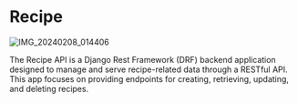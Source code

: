 # Recipe
![IMG_20240208_014406](https://github.com/DeeJae25/recipe-app-api/assets/91014424/de108add-6158-436e-bfd3-be34be9ab8ee)

The Recipe API is a Django Rest Framework (DRF) backend application designed to manage and serve recipe-related data through a RESTful API. This app focuses on providing endpoints for creating, retrieving, updating, and deleting recipes.
